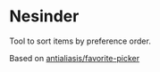 # Nesinder

Tool to sort items by preference order.

Based on [antialiasis/favorite-picker](https://github.com/antialiasis/favorite-picker)
